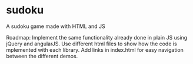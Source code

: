 # sudoku
A sudoku game made with HTML and JS

Roadmap:
Implement the same functionality already done in plain JS using jQuery and angularJS.
Use different html files to show how the code is mplemented with each library.
Add links in index.html for easy navigation between the different demos.
